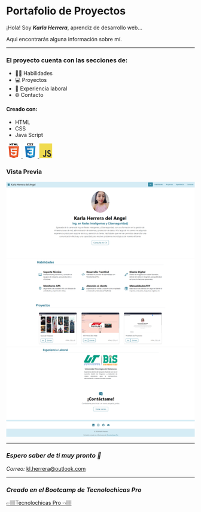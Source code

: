# Portafolio de Proyectos

¡Hola! Soy ***Karla Herrera***, aprendiz de desarrollo web...  

Aqui encontrarás alguna información sobre mí.
___
### El proyecto cuenta con las secciones de:
- 🙌🏽 Habilidades 
- 💻 Proyectos 
- 💼 Experiencia laboral 
- 🌐 Contacto 

#### Creado con:
- HTML
- CSS
- Java Script

<a href="https://www.w3.org/html/" target="_blank"> <img src="https://raw.githubusercontent.com/devicons/devicon/master/icons/html5/html5-original-wordmark.svg" alt="html5" width="40" height="40"/> </a>
<a href="https://www.w3schools.com/css/" target="_blank"> <img src="https://raw.githubusercontent.com/devicons/devicon/master/icons/css3/css3-original-wordmark.svg" alt="css3" width="40" height="40"/> </a>
<a href="https://developer.mozilla.org/en-US/docs/Web/JavaScript" target="_blank"> <img src="https://raw.githubusercontent.com/devicons/devicon/master/icons/javascript/javascript-original.svg" alt="javascript" width="35" height="40"/> </a>

### Vista Previa
![Proyecto](assets/capturaportafolio.PNG)
![Proyecto](assets/capturaportafolio2.PNG)
![Proyecto](assets/capturaportafolio3.PNG)

___
### *Espero saber de ti muy pronto 👀*
*Correo:*
[kl.herrera@outlook.com](mailito:kl.herrera@outlook.com)
___
### *Creado en el Bootcamp de Tecnolochicas Pro*
[👉🏽Tecnolochicas Pro 👈🏽](https://tecnolochicas.mx/)